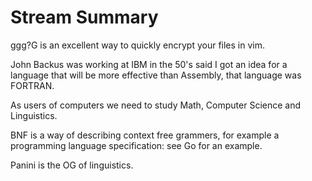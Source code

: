 # Stream Summary

ggg?G is an excellent way to quickly encrypt your files in vim.

John Backus was working at IBM in the 50's said I got an idea for a
language that will be more effective than Assembly, that language was
FORTRAN.

As users of computers we need to study Math, Computer Science and Linguistics.

BNF is a way of describing context free grammers, for example a
programming language specification: see Go for an example.

Panini is the OG of linguistics.
